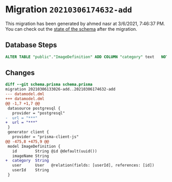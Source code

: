 # Migration `20210306174632-add`

This migration has been generated by ahmed nasr at 3/6/2021, 7:46:37 PM.
You can check out the [state of the schema](./schema.prisma) after the migration.

## Database Steps

```sql
ALTER TABLE "public"."ImageDefinition" ADD COLUMN "category" text   NOT NULL 
```

## Changes

```diff
diff --git schema.prisma schema.prisma
migration 20210306133026-add..20210306174632-add
--- datamodel.dml
+++ datamodel.dml
@@ -1,7 +1,7 @@
 datasource postgresql {
   provider = "postgresql"
-  url = "***"
+  url = "***"
 }
 generator client {
   provider = "prisma-client-js"
@@ -475,8 +475,9 @@
 model ImageDefinition {
   id        String @id @default(uuid())
   imageName String
+  category  String
   user      User   @relation(fields: [userId], references: [id])
   userId    String
 }
```


